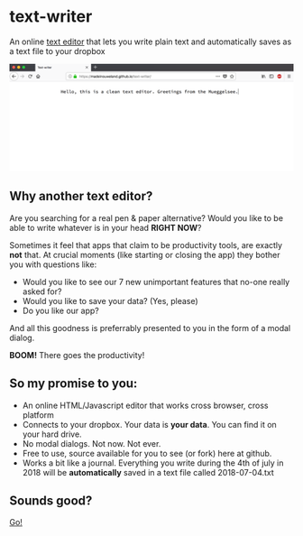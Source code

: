 # text-writer

An online [text editor](https://madeinouweland.github.io/text-writer) that lets you write plain text and automatically saves as a text file to your dropbox

<img src="https://github.com/madeinouweland/text-writer/blob/master/images/preview.png" width="800">

## Why another text editor?

Are you searching for a real pen & paper alternative?
Would you like to be able to write whatever is in your head **RIGHT NOW**?

Sometimes it feel that apps that claim to be productivity tools, are exactly **not** that. At crucial moments (like starting or closing the app) they bother you with questions like:

- Would you like to see our 7 new unimportant features that no-one really asked for?
- Would you like to save your data? (Yes, please)
- Do you like our app?

And all this goodness is preferrably presented to you in the form of a modal dialog.

**BOOM!** There goes the productivity!

## So my promise to you:

- An online HTML/Javascript editor that works cross browser, cross platform
- Connects to your dropbox. Your data is **your data**. You can find it on your hard drive.
- No modal dialogs. Not now. Not ever.
- Free to use, source available for you to see (or fork) here at github.
- Works a bit like a journal. Everything you write during the 4th of july in 2018 will be **automatically** saved in a text file called 2018-07-04.txt

## Sounds good?

[Go!](https://madeinouweland.github.io/text-writer/)

